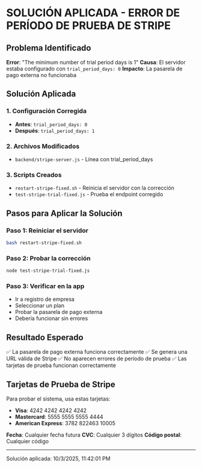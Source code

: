 
# SOLUCIÓN APLICADA - ERROR DE PERÍODO DE PRUEBA DE STRIPE

## Problema Identificado

**Error**: "The minimum number of trial period days is 1"
**Causa**: El servidor estaba configurado con `trial_period_days: 0`
**Impacto**: La pasarela de pago externa no funcionaba

## Solución Aplicada

### 1. Configuración Corregida
- **Antes**: `trial_period_days: 0`
- **Después**: `trial_period_days: 1`

### 2. Archivos Modificados
- `backend/stripe-server.js` - Línea con trial_period_days

### 3. Scripts Creados
- `restart-stripe-fixed.sh` - Reinicia el servidor con la corrección
- `test-stripe-trial-fixed.js` - Prueba el endpoint corregido

## Pasos para Aplicar la Solución

### Paso 1: Reiniciar el servidor
```bash
bash restart-stripe-fixed.sh
```

### Paso 2: Probar la corrección
```bash
node test-stripe-trial-fixed.js
```

### Paso 3: Verificar en la app
- Ir a registro de empresa
- Seleccionar un plan
- Probar la pasarela de pago externa
- Debería funcionar sin errores

## Resultado Esperado

✅ La pasarela de pago externa funciona correctamente
✅ Se genera una URL válida de Stripe
✅ No aparecen errores de período de prueba
✅ Las tarjetas de prueba funcionan correctamente

## Tarjetas de Prueba de Stripe

Para probar el sistema, usa estas tarjetas:

- **Visa**: 4242 4242 4242 4242
- **Mastercard**: 5555 5555 5555 4444
- **American Express**: 3782 822463 10005

**Fecha**: Cualquier fecha futura
**CVC**: Cualquier 3 dígitos
**Código postal**: Cualquier código

---
Solución aplicada: 10/3/2025, 11:42:01 PM
